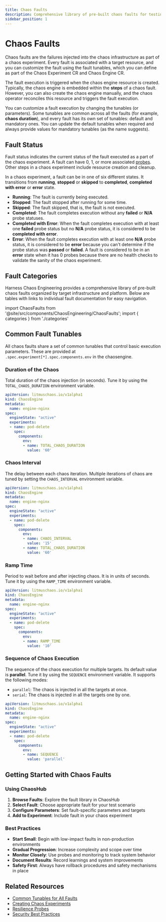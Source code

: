 ```yaml
---
title: Chaos Faults
description: Comprehensive library of pre-built chaos faults for testing system resilience
sidebar_position: 1
---
```


# Chaos Faults

Chaos faults are the failures injected into the chaos infrastructure as part of a chaos experiment. Every fault is associated with a target resource, and you can customize the fault using the fault tunables, which you can define as part of the Chaos Experiment CR and Chaos Engine CR.

The fault execution is triggered when the chaos engine resource is created. Typically, the chaos engine is embedded within the **steps** of a chaos fault. However, you can also create the chaos engine manually, and the chaos operator reconciles this resource and triggers the fault execution.

You can customize a fault execution by changing the tunables (or parameters). Some tunables are common across all the faults (for example, **chaos duration**), and every fault has its own set of tunables: default and mandatory ones. You can update the default tunables when required and always provide values for mandatory tunables (as the name suggests).

## Fault Status

Fault status indicates the current status of the fault executed as a part of the chaos experiment. A fault can have 0, 1, or more associated [probes](/docs/chaos-engineering-new/guides/probes/). Other steps in a chaos experiment include resource creation and cleanup.

In a chaos experiment, a fault can be in one of six different states. It transitions from **running**, **stopped** or **skipped** to **completed**, **completed with error** or **error** state.

- **Running**: The fault is currently being executed.
- **Stopped**: The fault stopped after running for some time.
- **Skipped**: The fault skipped, that is, the fault is not executed.
- **Completed**: The fault completes execution without any **failed** or **N/A** probe statuses.
- **Completed with Error**: When the fault completes execution with at least one **failed** probe status but no **N/A** probe status, it is considered to be **completed with error**.
- **Error**: When the fault completes execution with at least one **N/A** probe status, it is considered to be **error** because you can't determine if the probe status was **passed** or **failed**. A fault is considered to be in an **error** state when it has 0 probes because there are no health checks to validate the sanity of the chaos experiment.

## Fault Categories

Harness Chaos Engineering provides a comprehensive library of pre-built chaos faults organized by target infrastructure and platform. Below are tables with links to individual fault documentation for easy navigation.

<!-- Custom component -->

import ChaosFaults from '@site/src/components/ChaosEngineering/ChaosFaults';
import { categories } from './categories'

<ChaosFaults categories={categories} />

## Common Fault Tunables

All chaos faults share a set of common tunables that control basic execution parameters. These are provided at `.spec.experiment[*].spec.components.env` in the chaosengine.

### Duration of the Chaos

Total duration of the chaos injection (in seconds). Tune it by using the `TOTAL_CHAOS_DURATION` environment variable.

```yaml
apiVersion: litmuschaos.io/v1alpha1
kind: ChaosEngine
metadata:
  name: engine-nginx
spec:
  engineState: "active"
  experiments:
  - name: pod-delete
    spec:
      components:
        env:
        - name: TOTAL_CHAOS_DURATION
          value: '60'
```

### Chaos Interval

The delay between each chaos iteration. Multiple iterations of chaos are tuned by setting the `CHAOS_INTERVAL` environment variable.

```yaml
apiVersion: litmuschaos.io/v1alpha1
kind: ChaosEngine
metadata:
  name: engine-nginx
spec:
  engineState: "active"
  experiments:
  - name: pod-delete
    spec:
      components:
        env:
        - name: CHAOS_INTERVAL
          value: '15'
        - name: TOTAL_CHAOS_DURATION
          value: '60'
```

### Ramp Time

Period to wait before and after injecting chaos. It is in units of seconds. Tune it by using the `RAMP_TIME` environment variable.

```yaml
apiVersion: litmuschaos.io/v1alpha1
kind: ChaosEngine
metadata:
  name: engine-nginx
spec:
  engineState: "active"
  experiments:
  - name: pod-delete
    spec:
      components:
        env:
        - name: RAMP_TIME
          value: '10'
```

### Sequence of Chaos Execution

The sequence of the chaos execution for multiple targets. Its default value is **parallel**. Tune it by using the `SEQUENCE` environment variable. It supports the following modes:

- `parallel`: The chaos is injected in all the targets at once.
- `serial`: The chaos is injected in all the targets one by one.

```yaml
apiVersion: litmuschaos.io/v1alpha1
kind: ChaosEngine
metadata:
  name: engine-nginx
spec:
  engineState: "active"
  experiments:
  - name: pod-delete
    spec:
      components:
        env:
        - name: SEQUENCE
          value: 'parallel'
```

## Getting Started with Chaos Faults

### Using ChaosHub

1. **Browse Faults**: Explore the fault library in ChaosHub
2. **Select Fault**: Choose appropriate fault for your test scenario
3. **Configure Parameters**: Set fault-specific parameters and targets
4. **Add to Experiment**: Include fault in your chaos experiment

### Best Practices

- **Start Small**: Begin with low-impact faults in non-production environments
- **Gradual Progression**: Increase complexity and scope over time
- **Monitor Closely**: Use probes and monitoring to track system behavior
- **Document Results**: Record learnings and system improvements
- **Safety First**: Always have rollback procedures and safety mechanisms in place

## Related Resources

- [Common Tunables for All Faults](./common-tunables-for-all-faults)
- [Creating Chaos Experiments](../../guides/chaos-experiments/index)
- [Resilience Probes](../../guides/probes/index)
- [Security Best Practices](../../security/index)

